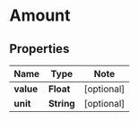 
# Amount

## Properties

Name | Type | Note
---- | ---- | ----
**value** | **Float** | [optional] 
**unit** | **String** | [optional] 

